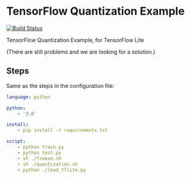 # TensorFlow Quantization Example

[![Build Status](https://travis-ci.com/SF-Zhou/tensorflow-quantization-example.svg?branch=master)](https://travis-ci.com/SF-Zhou/tensorflow-quantization-example)

TensorFlow Quantization Example, for TensorFlow Lite

(There are still problems and we are looking for a solution.)

## Steps

Same as the steps in the configuration file:

```yml
language: python

python:
    - '3.6'

install:
    - pip install -r requirements.txt

script:
    - python train.py
    - python test.py
    - sh ./freeze.sh
    - sh ./quantization.sh
    - python ./load_tflite.py
```
